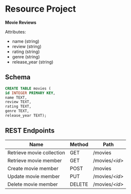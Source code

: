 # Resource Project

**Movie Reviews**

Attributes:

* name (string)
* review (string)
* rating (string)
* genre (string)
* release_year (string)

## Schema

```sql
CREATE TABLE movies (
id INTEGER PRIMARY KEY,
name TEXT,
review TEXT,
rating TEXT,
genre TEXT,
release_year TEXT);
```

## REST Endpoints

Name                           | Method | Path
-------------------------------|--------|------------------
Retrieve movie collection | GET    | /movies
Retrieve movie member     | GET    | /movies/*\<id\>*
Create movie member       | POST   | /movies
Update movie member       | PUT    | /movies/*\<id\>*
Delete movie member       | DELETE | /movies/*\<id\>*